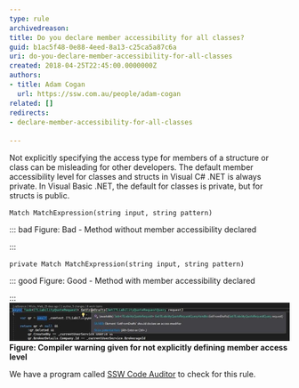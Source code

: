 ```yaml
---
type: rule
archivedreason: 
title: Do you declare member accessibility for all classes?
guid: b1ac5f48-0e88-4eed-8a13-c25ca5a87c6a
uri: do-you-declare-member-accessibility-for-all-classes
created: 2018-04-25T22:45:00.0000000Z
authors:
- title: Adam Cogan
  url: https://ssw.com.au/people/adam-cogan
related: []
redirects:
- declare-member-accessibility-for-all-classes

---
```


Not explicitly specifying the access type for members of a structure or class can be misleading for other developers. The default member accessibility level for classes and structs in Visual C# .NET is always private. In Visual Basic .NET, the default for classes is private, but for structs is public.

<!--endintro-->



```
Match MatchExpression(string input, string pattern)
```




::: bad
Figure: Bad - Method without member accessibility declared 

:::



```
private Match MatchExpression(string input, string pattern)
```




::: good
Figure: Good - Method with member accessibility declared

:::
![](matt-w-screenshot.jpg) **Figure: Compiler warning given for not explicitly defining member access level** 



We have a program called [SSW Code Auditor](https://www.ssw.com.au/ssw/CodeAuditor/Rules.aspx#Interoper) to check for this rule.
